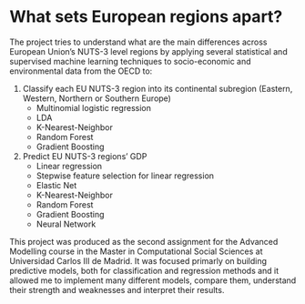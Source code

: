 # What sets European regions apart?
 
The project tries to understand what are the main differences across European Union’s NUTS-3 level regions by applying several statistical and supervised machine learning techniques to socio-economic and environmental data from the OECD to:

1. Classify each EU NUTS-3 region into its continental subregion (Eastern, Western, Northern or Southern Europe)
      - Multinomial logistic regression
      - LDA
      - K-Nearest-Neighbor
      - Random Forest
      - Gradient Boosting
2. Predict EU NUTS-3 regions’ GDP
      - Linear regression
      - Stepwise feature selection for linear regression
      - Elastic Net
      - K-Nearest-Neighbor
      - Random Forest
      - Gradient Boosting
      - Neural Network

This project was produced as the second assignment for the Advanced Modelling course in the Master in Computational Social Sciences at Universidad Carlos III de Madrid. It was focused primarly on building predictive models, both for classification and regression methods and it allowed me to implement many different models, compare them, understand their strength and weaknesses and interpret their results.
